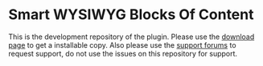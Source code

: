 # Smart WYSIWYG Blocks Of Content
This is the development repository of the plugin. Please use the [download page](https://wordpress.org/plugins/smart-wysiwyg-blocks-of-content/) to get a installable copy. Also please use the [support forums](https://wordpress.org/support/plugin/smart-wysiwyg-blocks-of-content) to request support, do not use the issues on this repository for support.